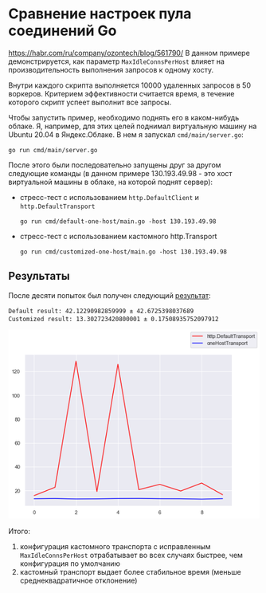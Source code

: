 # Сравнение настроек пула соединений Go
https://habr.com/ru/company/ozontech/blog/561790/
В данном примере демонстрируется, как параметр `MaxIdleConnsPerHost` влияет на производительность выполнения запросов к одному хосту.

Внутри каждого скрипта выполняется 10000 удаленных запросов в 50 воркеров. Критерием эффективности считается время, в течение которого скрипт успеет выполнит все запросы.

Чтобы запустить пример, необходимо поднять его в каком-нибудь облаке. Я, например, для этих целей поднимал виртуальную машину на Ubuntu 20.04 в Яндекс.Облаке. В нем я запускал `cmd/main/server.go`:
```
go run cmd/main/server.go
```

После этого были последовательно запущены друг за другом следующие команды (в данном примере 130.193.49.98 - это хост виртуальной машины в облаке, на которой поднят сервер):
* стресс-тест с использованием `http.DefaultClient` и `http.DefaultTransport`
    ```
    go run cmd/default-one-host/main.go -host 130.193.49.98
    ```
* стресс-тест с использованием кастомного http.Transport
    ```
    go run cmd/customized-one-host/main.go -host 130.193.49.98
    ```

## Результаты

После десяти попыток был получен следующий [результат](./Results.ipynb):
```
Default result: 42.12290982859999 ± 42.6725398037689
Customized result: 13.302723420800001 ± 0.17508935752097912
```

![График времени выполнения для обоих скриптов](results.png "График времени выполнения для обоих скриптов")

Итого:
1) конфигурация кастомного транспорта с исправленным `MaxIdleConnsPerHost` отрабатывает во всех случаях быстрее, чем конфигурация по умолчанию
2) кастомный транспорт выдает более стабильное время (меньше среднеквадратичное отклонение)
